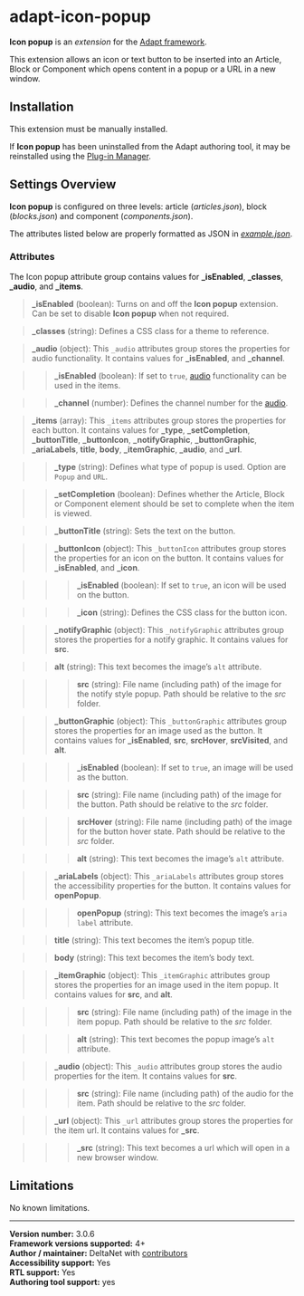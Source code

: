 # adapt-icon-popup

**Icon popup** is an *extension* for the [Adapt framework](https://github.com/adaptlearning/adapt_framework).   

This extension allows an icon or text button to be inserted into an Article, Block or Component which opens content in a popup or a URL in a new window.

## Installation

This extension must be manually installed.

If **Icon popup** has been uninstalled from the Adapt authoring tool, it may be reinstalled using the [Plug-in Manager](https://github.com/adaptlearning/adapt_authoring/wiki/Plugin-Manager).

## Settings Overview

**Icon popup** is configured on three levels: article (*articles.json*), block (*blocks.json*) and component (*components.json*).

The attributes listed below are properly formatted as JSON in [*example.json*](https://github.com/deltanet/adapt-icon-popup/blob/master/example.json).  

### Attributes

The Icon popup attribute group contains values for **_isEnabled**, **_classes**, **_audio**, and **_items**.

>**_isEnabled** (boolean):  Turns on and off the **Icon popup** extension. Can be set to disable **Icon popup** when not required.  

>**_classes** (string):  Defines a CSS class for a theme to reference.

>**_audio** (object):  This `_audio` attributes group stores the properties for audio functionality. It contains values for **_isEnabled**, and **_channel**.  

>>**_isEnabled** (boolean): If set to `true`, [audio](https://github.com/deltanet/adapt-audio) functionality can be used in the items.

>>**_channel** (number):  Defines the channel number for the [audio](https://github.com/deltanet/adapt-audio).

>**_items** (array):  This `_items` attributes group stores the properties for each button. It contains values for **_type**, **_setCompletion**, **_buttonTitle**, **_buttonIcon**, **_notifyGraphic**, **_buttonGraphic**, **_ariaLabels**,  **title**, **body**, **_itemGraphic**, **_audio**, and **_url**.  

>>**_type** (string): Defines what type of popup is used. Option are `Popup` and `URL`.

>>**_setCompletion** (boolean):  Defines whether the Article, Block or Component element should be set to complete when the item is viewed.

>>**_buttonTitle** (string): Sets the text on the button.

>>**_buttonIcon** (object):  This `_buttonIcon` attributes group stores the properties for an icon on the button. It contains values for **_isEnabled**, and **_icon**.  

>>>**_isEnabled** (boolean): If set to `true`, an icon will be used on the button.  

>>>**_icon** (string): Defines the CSS class for the button icon.  

>>**_notifyGraphic** (object):  This `_notifyGraphic` attributes group stores the properties for a notify graphic. It contains values for **src**.  

>>**alt** (string): This text becomes the image’s `alt` attribute.  

>>>**src** (string): File name (including path) of the image for the notify style popup. Path should be relative to the *src* folder.  

>>**_buttonGraphic** (object):  This `_buttonGraphic` attributes group stores the properties for an image used as the button. It contains values for **_isEnabled**, **src**, **srcHover**, **srcVisited**, and **alt**.  

>>>**_isEnabled** (boolean): If set to `true`, an image will be used as the button.  

>>>**src** (string): File name (including path) of the image for the button. Path should be relative to the *src* folder.

>>>**srcHover** (string): File name (including path) of the image for the button hover state. Path should be relative to the *src* folder.

>>>**alt** (string): This text becomes the image’s `alt` attribute.  

>>**_ariaLabels** (object): This `_ariaLabels` attributes group stores the accessibility properties for the button. It contains values for **openPopup**.  

>>>**openPopup** (string): This text becomes the image’s `aria label` attribute.  

>>**title** (string): This text becomes the item’s popup title.  

>>**body** (string): This text becomes the item’s body text.  

>>**_itemGraphic** (object):  This `_itemGraphic` attributes group stores the properties for an image used in the item popup. It contains values for **src**, and **alt**.  

>>>**src** (string): File name (including path) of the image in the item popup. Path should be relative to the *src* folder.

>>>**alt** (string): This text becomes the popup image’s `alt` attribute.

>>**_audio** (object): This `_audio` attributes group stores the audio properties for the item. It contains values for **src**.  

>>>**src** (string): File name (including path) of the audio for the item. Path should be relative to the *src* folder.  

>>**_url** (object): This `_url` attributes group stores the properties for the item url. It contains values for **_src**.  

>>>**_src** (string): This text becomes a url which will open in a new browser window.

## Limitations

No known limitations.

----------------------------
**Version number:**  3.0.6     
**Framework versions supported:**  4+    
**Author / maintainer:** DeltaNet with [contributors](https://github.com/deltanet/adapt-icon-popup/graphs/contributors)     
**Accessibility support:** Yes  
**RTL support:** Yes  
**Authoring tool support:** yes

